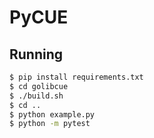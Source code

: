 
# PyCUE

## Running

```sh
$ pip install requirements.txt
$ cd golibcue
$ ./build.sh
$ cd ..
$ python example.py
$ python -m pytest
```
